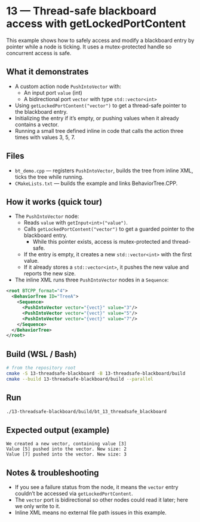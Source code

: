 # 13 — Thread-safe blackboard access with getLockedPortContent

This example shows how to safely access and modify a blackboard entry by pointer while a node is ticking. It uses a mutex-protected handle so concurrent access is safe.

## What it demonstrates

- A custom action node `PushIntoVector` with:
  - An input port `value` (int)
  - A bidirectional port `vector` with type `std::vector<int>`
- Using `getLockedPortContent("vector")` to get a thread-safe pointer to the blackboard entry.
- Initializing the entry if it’s empty, or pushing values when it already contains a vector.
- Running a small tree defined inline in code that calls the action three times with values 3, 5, 7.

## Files

- `bt_demo.cpp` — registers `PushIntoVector`, builds the tree from inline XML, ticks the tree while running.
- `CMakeLists.txt` — builds the example and links BehaviorTree.CPP.

## How it works (quick tour)

- The `PushIntoVector` node:
  - Reads `value` with `getInput<int>("value")`.
  - Calls `getLockedPortContent("vector")` to get a guarded pointer to the blackboard entry.
    - While this pointer exists, access is mutex-protected and thread-safe.
  - If the entry is empty, it creates a new `std::vector<int>` with the first value.
  - If it already stores a `std::vector<int>`, it pushes the new value and reports the new size.
- The inline XML runs three `PushIntoVector` nodes in a `Sequence`:

```xml
<root BTCPP_format="4">
  <BehaviorTree ID="TreeA">
    <Sequence>
      <PushIntoVector vector="{vect}" value="3"/>
      <PushIntoVector vector="{vect}" value="5"/>
      <PushIntoVector vector="{vect}" value="7"/>
    </Sequence>
  </BehaviorTree>
</root>
```

## Build (WSL / Bash)

```bash
# from the repository root
cmake -S 13-threadsafe-blackboard -B 13-threadsafe-blackboard/build
cmake --build 13-threadsafe-blackboard/build --parallel
```

## Run

```bash
./13-threadsafe-blackboard/build/bt_13_threadsafe_blackboard
```

## Expected output (example)

```text
We created a new vector, containing value [3]
Value [5] pushed into the vector. New size: 2
Value [7] pushed into the vector. New size: 3
```

## Notes & troubleshooting

- If you see a failure status from the node, it means the `vector` entry couldn’t be accessed via `getLockedPortContent`.
- The `vector` port is bidirectional so other nodes could read it later; here we only write to it.
- Inline XML means no external file path issues in this example.
